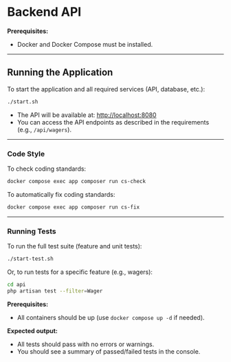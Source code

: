 # Backend API

**Prerequisites:**
- Docker and Docker Compose must be installed.

---

## Running the Application

To start the application and all required services (API, database, etc.):

```bash
./start.sh
```

- The API will be available at: [http://localhost:8080](http://localhost:8080)
- You can access the API endpoints as described in the requirements (e.g., `/api/wagers`).

---

### Code Style

To check coding standards:
```bash
docker compose exec app composer run cs-check
```

To automatically fix coding standards:
```bash
docker compose exec app composer run cs-fix
```

---

### Running Tests

To run the full test suite (feature and unit tests):

```bash
./start-test.sh
```

Or, to run tests for a specific feature (e.g., wagers):

```bash
cd api
php artisan test --filter=Wager
```

**Prerequisites:**
- All containers should be up (use `docker compose up -d` if needed).

**Expected output:**
- All tests should pass with no errors or warnings.
- You should see a summary of passed/failed tests in the console.
